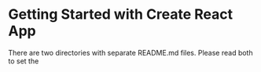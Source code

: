 # Getting Started with Create React App

There are two directories with separate README.md files. Please read both to set the 